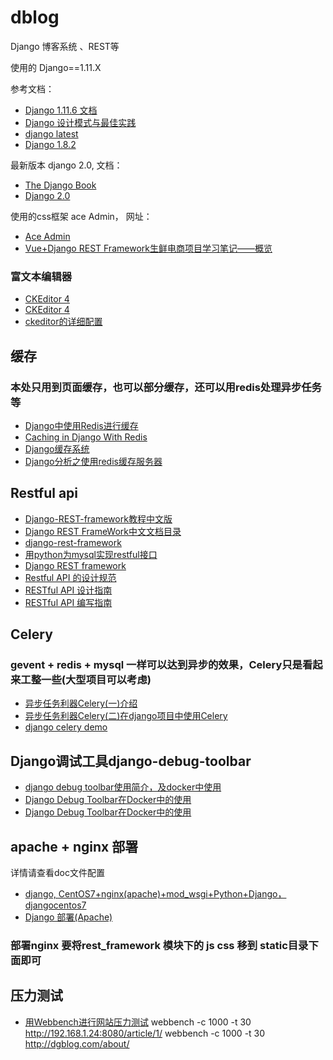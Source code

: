 # dblog
Django 博客系统 、REST等

使用的 Django==1.11.X

参考文档：
- [Django 1.11.6 文档](http://python.usyiyi.cn/translate/Django_111/index.html)
- [Django 设计模式与最佳实践](https://wizardforcel.gitbooks.io/django-design-patterns-and-best-practices/index.html)
- [django latest](http://django-intro-zh.readthedocs.io/zh_CN/latest/)
- [Django 1.8.2](http://python.usyiyi.cn/translate/django_182/index.html)

最新版本 django 2.0, 文档：
- [The Django Book](http://djangobook.py3k.cn/2.0/)
- [Django 2.0](https://wizardforcel.gitbooks.io/django-book-20-zh-cn/content/1.html)


使用的css框架 ace Admin， 网址：
- [Ace Admin](http://ace.jeka.by/index.html)
- [Vue+Django REST Framework生鲜电商项目学习笔记——概览 ](http://lawtech0902.com/2017/11/03/vue-django-1-1/)

### 富文本编辑器
- [CKEditor 4](https://ckeditor.com/ckeditor-4/download/)
- [CKEditor 4](https://ckeditor.com/ckeditor-4/download/releases/)
- [ckeditor的详细配置](http://www.blogjava.net/liangcmwn/archive/2011/10/13/361112.aspx)

## 缓存
### 本处只用到页面缓存，也可以部分缓存，还可以用redis处理异步任务等
- [Django中使用Redis进行缓存](https://python.freelycode.com/contribution/detail/618)
- [Caching in Django With Redis ](https://realpython.com/blog/python/caching-in-django-with-redis/)
- [Django缓存系统](http://www.cnblogs.com/linxiyue/p/7494540.html)
- [Django分析之使用redis缓存服务器](http://www.cnblogs.com/fuhuixiang/p/4174896.html)

## Restful api
- [Django-REST-framework教程中文版](https://darkcooking.gitbooks.io/django-rest-framework-cn/content/)
- [Django REST FrameWork中文文档目录](http://www.chenxm.cc/post/299.html?zhihu)
- [django-rest-framework](http://www.django-rest-framework.org/)
- [用python为mysql实现restful接口](http://www.vimer.cn/archives/2942.html)
- [Django REST framework](http://www.django-rest-framework.org/)
- [Restful API 的设计规范](https://novoland.github.io/%E8%AE%BE%E8%AE%A1/2015/08/17/Restful%20API%20%E7%9A%84%E8%AE%BE%E8%AE%A1%E8%A7%84%E8%8C%83.html)
- [RESTful API 设计指南](http://www.ruanyifeng.com/blog/2014/05/restful_api.html)
- [RESTful API 编写指南](https://blog.igevin.info/posts/restful-api-get-started-to-write/)

## Celery  
### gevent + redis + mysql 一样可以达到异步的效果，Celery只是看起来工整一些(大型项目可以考虑)  ###
- [异步任务利器Celery(一)介绍](http://www.cnblogs.com/linxiyue/p/7502561.html)
- [异步任务利器Celery(二)在django项目中使用Celery](http://www.cnblogs.com/linxiyue/p/7518535.html)
- [django celery demo](https://github.com/celery/celery/tree/master/examples/django)

## Django调试工具django-debug-toolbar
- [django debug toolbar使用简介，及docker中使用](http://blog.csdn.net/permike/article/details/54706091)
- [Django Debug Toolbar在Docker中的使用](https://zhuanlan.zhihu.com/p/31288654)
- [Django Debug Toolbar在Docker中的使用](https://www.ctolib.com/topics-117992.html)


## apache + nginx 部署
详情请查看doc文件配置
- [django, CentOS7+nginx(apache)+mod_wsgi+Python+Django，djangocentos7](http://www.bkjia.com/Pythonjc/1223954.html)
- [Django 部署(Apache)](https://code.ziqiangxuetang.com/django/django-deploy.html)
### 部署nginx  要将rest_framework 模块下的 js css 移到 static目录下面即可


## 压力测试
- [用Webbench进行网站压力测试](http://blog.csdn.net/jk110333/article/details/9190687)
webbench -c 1000 -t 30 http://192.168.1.24:8080/article/1/
webbench -c 1000 -t 30 http://dgblog.com/about/

